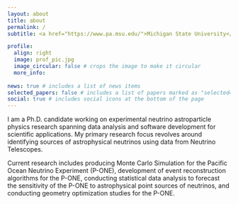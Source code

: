 ```yaml
---
layout: about
title: about
permalink: /
subtitle: <a href="https://www.pa.msu.edu/">Michigan State University</a> . 567 Wilson Rd, East Lansing, MI 48824 . BPS Room 4235.

profile:
  align: right
  image: prof_pic.jpg
  image_circular: false # crops the image to make it circular
  more_info: 
  
news: true # includes a list of news items
selected_papers: false # includes a list of papers marked as "selected={true}"
social: true # includes social icons at the bottom of the page
---
```



I am a Ph.D. candidate working on experimental neutrino astroparticle physics research spanning data analysis and software development for scientific applications. My primary research focus revolves around identifying sources of astrophysical neutrinos using data from Neutrino Telescopes.

Current research includes producing Monte Carlo Simulation for the Pacific Ocean Neutrino Experiment (P-ONE), development of event reconstruction algorithms for the P-ONE, conducting statistical data analysis to forecast the sensitivity of the P-ONE to astrophysical point sources of neutrinos, and conducting geometry optimization studies for the P-ONE.
